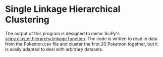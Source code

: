# Single Linkage Hierarchical Clustering
The output of this program is designed to mimic SciPy's [scipy.cluster.hierarchy.linkage function](https://docs.scipy.org/doc/scipy/reference/generated/scipy.cluster.hierarchy.linkage.html).  The code is written to read in data from the Pokemon.csv file and cluster the first 20 Pokemon together, but it is easily adapted to deal with arbitrary datasets.

